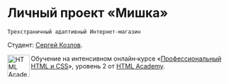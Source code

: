 # Личный проект «Мишка»

    Трехстраничный адаптивный Интернет-магазин

Студент: [Сергей Козлов](https://up.htmlacademy.ru/adaptive/15/user/682607).

<a href="https://htmlacademy.ru/intensive/adaptive"><img align="left" width="50" height="50" alt="HTML Academy" src="https://up.htmlacademy.ru/static/img/intensive/adaptive/logo-for-github-2.png"></a>

Обучение на интенсивном онлайн‑курсе «[Профессиональный HTML и CSS](https://htmlacademy.ru/intensive/adaptive)», уровень 2 от [HTML Academy](https://htmlacademy.ru).
